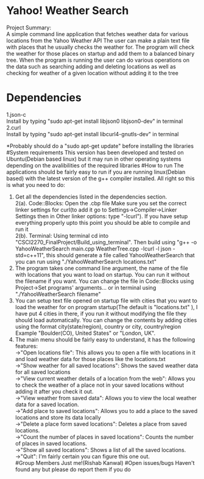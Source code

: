 # Yahoo! Weather Search
Project Summary:  
A simple command line application that fetches weather data for various locations from the Yahoo Weather API
The user can make a plain text file with places that he usually checks the weather for. The program will check the weather for those places on startup and add them to a balanced binary tree.
When the program is running the user can do various operations on the data such as searching adding and deleting locations as well as checking for weather of a given location without adding it to the tree
# Dependencies
1.json-c  
Install by typing "sudo apt-get install libjson0 libjson0-dev" in terminal  
2.curl  
Install by typing "sudo apt-get install libcurl4-gnutls-dev" in terminal  

*Probably should do a "sudo apt-get update" before installing the libraries  
#System requirements
This version has been developed and tested on Ubuntu(Debian based linux) but it may run in other operating systems depending on the avalibilities of the required libraries
#How to run
The applications should be fairly easy to run if you are running linux(Debian based) with the latest version of the g++ compiler installed.
All right so this is what you need to do:  
1. Get all the dependencies listed in the dependencies section.  
2(a). Code::Blocks: Open the .cbp file Make sure you set the correct linker settings for curl(to add it go to Settings->Compiler->Linker Settings then in Other linker options: type "-lcurl"). If you have setup everything properly upto this point you should be able to compile and run it  
2(b). Terminal: Using terminal cd into "CSCI2270_FinalProject/Build_using_terminal". Then build using "g++ -o YahooWeatherSearch main.cpp WeatherTree.cpp -lcurl -l json -std=c++11", this should generate a file called YahooWeatherSearch that you can run using "./YahooWeatherSearch locations.txt"  
3. The program takes one command line argument, the name of the file with locations that you want to load on startup. You can run it without the filename if you want. You can change the file in Code::Blocks using Project->Set programs' arguments... or in terminal using "./YahooWeatherSearch filename"  
4. You can setup text file opened on startup file with cities that you want to load the weather for on program startup(The default is "locations.txt" ), I have put 4 cities in there, if you run it without modifying the file they should load automatically. You can change the contents by adding cities using the format city(state/region), country or city, country/region Example "Boulder(CO), United States" or "London, UK".   
5. The main menu should be fairly easy to understand, it has the following features:  
    ->"Open locations file": This allows you to open a file with locations in it and load weather data for those places like the locations.txt  
    ->"Show weather for all saved locations": Shows the saved weather data for all saved locations  
    ->"View current weather details of a location from the web": Allows you to check the weather of a place not in your saved locations without adding it after you check it out.  
    ->"View weather from saved data": Allows you to view the local weather data for a saved location.  
    ->"Add place to saved locations": Allows you to add a place to the saved locations and store its data locally  
    ->"Delete a place form saved locations": Deletes a place from saved locations.  
    ->"Count the number of places in saved locations": Counts the number of places in saved locations.  
    ->"Show all saved locations": Shows a list of all the saved locations.  
    ->"Quit": I'm fairly certain you can figure this one out.  
#Group Members
Just me!(Rishab Kanwal)
#Open issues/bugs
Haven't found any but please do report them if you do

